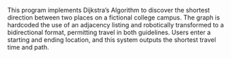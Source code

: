 This program implements Dijkstra’s Algorithm to discover the shortest direction between two places on a fictional college campus. The graph is hardcoded the use of an adjacency listing and robotically transformed to a bidirectional format, permitting travel in both guidelines. Users enter a starting and ending location, and this system outputs the shortest travel time and path.
